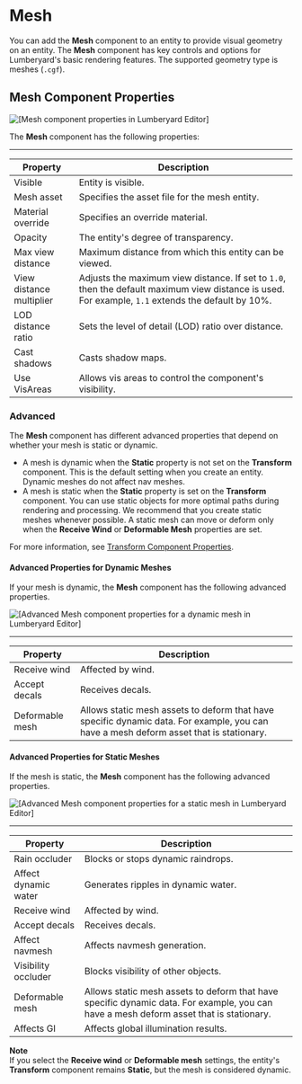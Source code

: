 # Mesh<a name="component-static-mesh"></a>

You can add the **Mesh** component to an entity to provide visual geometry on an entity\. The **Mesh** component has key controls and options for Lumberyard's basic rendering features\. The supported geometry type is meshes \(`.cgf`\)\.

## Mesh Component Properties<a name="component-static-mesh-properties"></a>

![\[Mesh component properties in Lumberyard Editor\]](http://docs.aws.amazon.com/lumberyard/latest/userguide/images/component/component-mesh-component-properties.png)

The **Mesh** component has the following properties:


****  

| Property | Description | 
| --- | --- | 
| Visible |  Entity is visible\.  | 
| Mesh asset |  Specifies the asset file for the mesh entity\.  | 
| Material override |  Specifies an override material\.  | 
| Opacity |  The entity's degree of transparency\.  | 
| Max view distance |  Maximum distance from which this entity can be viewed\.  | 
| View distance multiplier |  Adjusts the maximum view distance\. If set to `1.0`, then the default maximum view distance is used\. For example, `1.1` extends the default by 10%\.  | 
| LOD distance ratio |  Sets the level of detail \(LOD\) ratio over distance\.  | 
| Cast shadows |  Casts shadow maps\.  | 
| Use VisAreas |  Allows vis areas to control the component's visibility\.  | 

### Advanced<a name="static-mesh-properties-advanced"></a>

The **Mesh** component has different advanced properties that depend on whether your mesh is static or dynamic\.
+ A mesh is dynamic when the **Static** property is not set on the **Transform** component\. This is the default setting when you create an entity\. Dynamic meshes do not affect nav meshes\. 
+ A mesh is static when the **Static** property is set on the **Transform** component\. You can use static objects for more optimal paths during rendering and processing\. We recommend that you create static meshes whenever possible\. A static mesh can move or deform only when the **Receive Wind** or **Deformable Mesh** properties are set\. 

For more information, see [Transform Component Properties](component-transform.md#component-transform-properties)\.

#### Advanced Properties for Dynamic Meshes<a name="dynamic-mesh-advanced-properties"></a>

If your mesh is dynamic, the **Mesh** component has the following advanced properties\.

![\[Advanced Mesh component properties for a dynamic mesh in Lumberyard Editor\]](http://docs.aws.amazon.com/lumberyard/latest/userguide/images/component/component-mesh-component-properties-3.png)


****  

| Property | Description | 
| --- | --- | 
| Receive wind |  Affected by wind\.  | 
| Accept decals |  Receives decals\.  | 
| Deformable mesh |  Allows static mesh assets to deform that have specific dynamic data\. For example, you can have a mesh deform asset that is stationary\.  | 

#### Advanced Properties for Static Meshes<a name="static-mesh-advanced-properties"></a>

If the mesh is static, the **Mesh** component has the following advanced properties\.

![\[Advanced Mesh component properties for a static mesh in Lumberyard Editor\]](http://docs.aws.amazon.com/lumberyard/latest/userguide/images/component/component-mesh-component-properties-2.png)


****  

| Property | Description | 
| --- | --- | 
| Rain occluder |  Blocks or stops dynamic raindrops\.  | 
| Affect dynamic water |  Generates ripples in dynamic water\.  | 
| Receive wind |  Affected by wind\.  | 
| Accept decals |  Receives decals\.  | 
| Affect navmesh |  Affects navmesh generation\.  | 
| Visibility occluder |  Blocks visibility of other objects\.  | 
| Deformable mesh |  Allows static mesh assets to deform that have specific dynamic data\. For example, you can have a mesh deform asset that is stationary\.  | 
| Affects GI |  Affects global illumination results\.  | 

**Note**  
If you select the **Receive wind** or **Deformable mesh** settings, the entity's **Transform** component remains **Static**, but the mesh is considered dynamic\.